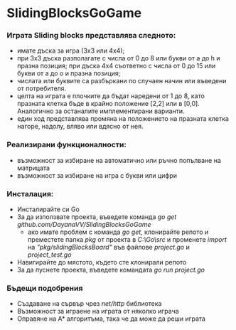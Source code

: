 # SlidingBlocksGoGame

### Играта Sliding blocks представлява следното:
- имате дъска за игра (3х3 или 4х4);
- при 3х3 дъска разполагате с числа от 0 до 8 или букви от a до h и празна позиция; при дъска 4х4 съответно с числа от 0 до 15 или букви от а до o и празна позиция; 
- числата или буквите са разбъркани по случаен начин или въведени от потребителя. 
- целта на играта е плочките да бъдат наредени от 1 до 8, като празната клетка бъде в крайно положение [2,2] или в [0,0]. Аналогично за останалите имплементирани варианти.
- един ход представлява промяна на положението на празната клетка нагоре, надолу, вляво или вдясно от нея.

### Реализирани функционалности:
- възможност за избиране на автоматично или ръчно попълване на матрицата
- възможност за избиране на игра с букви или цифри

### Инсталация:
 - Инсталирайте си Go
 - За да използвате проекта, въведете команда <i> go get github.com/DayanaVV/SlidingBlocksGoGame </i>
    - ако имате проблем с команда <i>go get</i>, клонирайте репото и преместете папка <i>pkg</i> от проекта в <i>C:\Go\src</i> и променете <i>import</i> на <i> "pkg/slidingBlocksBoard" </i> във файлове <i>project.go</i> и <i>project_test.go</i>
 - Навигирайте до мястото, където сте клонирали репото
 - За да пуснете проекта, въведете командата <i> go run project.go </i>
    
### Бъдещи подобрения
 - Създаване на сървър чрез <i>net/http</i> библиотека
 - Възможност за играене на играта от няколко играча
 - Оправяне на А* алгоритъма, така че да може да реши играта
